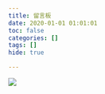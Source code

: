 ```yaml
---
title: 留言板
date: 2020-01-01 01:01:01
toc: false
categories: []
tags: []
hide: true

---
```



![](https://gitee.com/matrixcall/bed001/raw/master/hexo/img/comment01.png)
